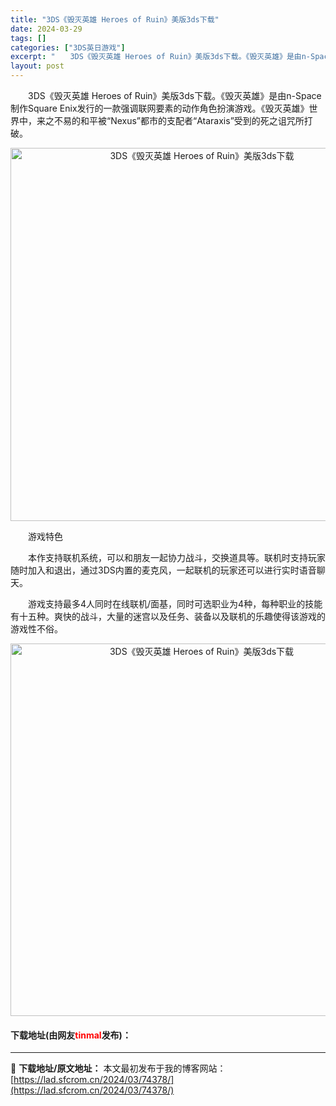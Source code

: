 ```yaml
---
title: "3DS《毁灭英雄 Heroes of Ruin》美版3ds下载"
date: 2024-03-29
tags: []
categories: ["3DS英日游戏"]
excerpt: "　　3DS《毁灭英雄 Heroes of Ruin》美版3ds下载。《毁灭英雄》是由n-Space制作Square Enix发行的一款强调联网要素的动作角色扮演游戏。《毁灭英雄》世界中，来之不易的和平被&ldquo;Nexus&rdquo;都市的支配者&ldquo;Ataraxis&rdquo;受到&hellip;"
layout: post
---
```


 <p>　　3DS《毁灭英雄 Heroes of Ruin》美版3ds下载。《毁灭英雄》是由n-Space制作Square Enix发行的一款强调联网要素的动作角色扮演游戏。《毁灭英雄》世界中，来之不易的和平被&ldquo;Nexus&rdquo;都市的支配者&ldquo;Ataraxis&rdquo;受到的死之诅咒所打破。</p> <p align="center"><img align="" border="0" src="https://lad.sfcrom.cn/wp-content/uploads/2024/03/20240329_660624937fd16.png" width="597" alt="3DS《毁灭英雄 Heroes of Ruin》美版3ds下载" /></p> <p>　　游戏特色</p> <p>　　本作支持联机系统，可以和朋友一起协力战斗，交换道具等。联机时支持玩家随时加入和退出，通过3DS内置的麦克风，一起联机的玩家还可以进行实时语音聊天。</p> <p>　　游戏支持最多4人同时在线联机/面基，同时可选职业为4种，每种职业的技能有十五种。爽快的战斗，大量的迷宫以及任务、装备以及联机的乐趣使得该游戏的游戏性不俗。</p> <p align="center"><img align="" border="0" src="https://lad.sfcrom.cn/wp-content/uploads/2024/03/20240329_66062494b0b5c.png" width="596" alt="3DS《毁灭英雄 Heroes of Ruin》美版3ds下载" /></p> <p><h4>下载地址(由网友<font color="red">tinmal</font>发布)：</h4></p> 

---
📖 **下载地址/原文地址：** 本文最初发布于我的博客网站：[https://lad.sfcrom.cn/2024/03/74378/](https://lad.sfcrom.cn/2024/03/74378/)
